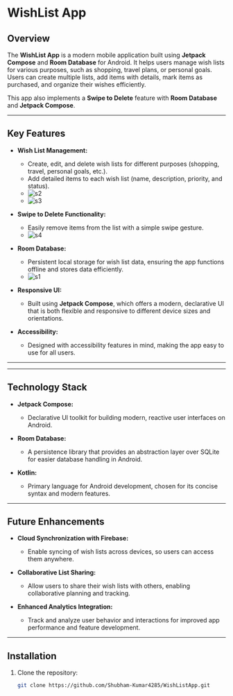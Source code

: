 # WishList App

## Overview

The **WishList App** is a modern mobile application built using **Jetpack Compose** and **Room Database** for Android. It helps users manage wish lists for various purposes, such as shopping, travel plans, or personal goals. Users can create multiple lists, add items with details, mark items as purchased, and organize their wishes efficiently.

This app also implements a **Swipe to Delete** feature with **Room Database** and **Jetpack Compose**.

---

## Key Features

- **Wish List Management:**  
  - Create, edit, and delete wish lists for different purposes (shopping, travel, personal goals, etc.).
  - Add detailed items to each wish list (name, description, priority, and status).
  - ![s2](https://github.com/Shubham-Kumar4285/WishListApp/assets/130894954/510c1348-9337-478d-bcf0-d434ab00c780)
  - ![s3](https://github.com/Shubham-Kumar4285/WishListApp/assets/130894954/65d9996d-0261-4692-aa69-258a9cb09f78)
  
  
- **Swipe to Delete Functionality:**  
  - Easily remove items from the list with a simple swipe gesture.
  - ![s4](https://github.com/Shubham-Kumar4285/WishListApp/assets/130894954/b79a375b-e61e-4083-9128-f8f0202acf53)
  
- **Room Database:**  
  - Persistent local storage for wish list data, ensuring the app functions offline and stores data efficiently.
  -  ![s1](https://github.com/Shubham-Kumar4285/WishListApp/assets/130894954/358cac61-12c9-4bb8-97c8-cb31702d15b8)
  
- **Responsive UI:**  
  - Built using **Jetpack Compose**, which offers a modern, declarative UI that is both flexible and responsive to different device sizes and orientations.
  
- **Accessibility:**  
  - Designed with accessibility features in mind, making the app easy to use for all users.

---


---

## Technology Stack

- **Jetpack Compose:**  
  - Declarative UI toolkit for building modern, reactive user interfaces on Android.
  
- **Room Database:**  
  - A persistence library that provides an abstraction layer over SQLite for easier database handling in Android.
  
- **Kotlin:**  
  - Primary language for Android development, chosen for its concise syntax and modern features.

---

## Future Enhancements

- **Cloud Synchronization with Firebase:**  
  - Enable syncing of wish lists across devices, so users can access them anywhere.
  
- **Collaborative List Sharing:**  
  - Allow users to share their wish lists with others, enabling collaborative planning and tracking.
  
- **Enhanced Analytics Integration:**  
  - Track and analyze user behavior and interactions for improved app performance and feature development.

---

## Installation

1. Clone the repository:
   ```bash
   git clone https://github.com/Shubham-Kumar4285/WishListApp.git
